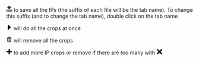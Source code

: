 <img src="../../resources/icons/save.png" width="16" /> to save all the IPs (the suffix of each file will be the tab name). To change this suffix (and to change the tab name), double click on the tab name 

<img src="../../resources/icons/run.png" width="16" /> will do all the crops at once

<img src="../../resources/icons/trash.png" width="16" /> will remove all the crops

<img src="../../resources/icons/plus.png" width="16" /> to add more IP crops or remove if there are too many with <img src="../../resources/icons/remove.png" width="16" />

